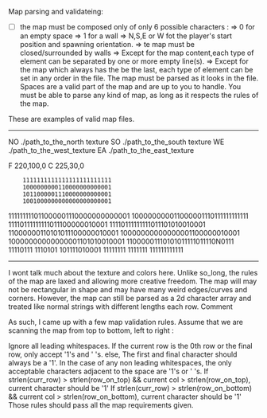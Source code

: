 Map parsing and validateing: 

- [ ] the map must be composed only of only 6 possible characters :
    => 0 for an empty space
    => 1 for a wall
    => N,S,E or W fot the player's start position and spawning orientation.
    => te map must be closed/surrounded by walls
    => Except for the map content,each type of element can be separated by one or more empty line(s).
    => Except for the map which always has the be the last, each type of element can be set in any order in the file.
    The map must be parsed as it looks in the file. Spaces are a valid part of the map and are up to you to handle. You must be able to parse any kind of map, as long as it respects the rules of the map.

These are examples of valid map files.

--------------------------------------------

NO ./path_to_the_north texture
SO ./path_to_the_south texture
WE ./path_to_the_west_texture
EA ./path_to_the_east_texture

F 220,100,0
С 225,30,0

        1111111111111111111111111
        1000000000110000000000001
        1011000001110000000000001
        1001000000000000000000001
111111111011000001110000000000001
100000000011000001110111111111111
11110111111111011100000010001
11110111111111011101010010001
11000000110101011100000010001
10000000000000001100000010001
10000000000000001101010010001
11000001110101011111011110N0111
11110111 1110101 101111010001
11111111 1111111 111111111111

--------------------------------------------
I wont talk much about the texture and colors here.
Unlike so_long, the rules of the map are laxed and allowing more creative freedom. The map will may not be rectangular in shape and may have many weird edges/curves and corners. However, the map can still be parsed as a 2d
character array and treated like normal strings with different lengths each row.
Comment

As such, I came up with a few map validation rules. Assume that we are scanning the map from top to bottom, left to right :

Ignore all leading whitespaces.
If the current row is the 0th row or the final row, only accept '1's and ' 's.
else, The first and final character should always be a '1'.
In the case of any non leading whitespaces, the only acceptable characters adjacent to the space are '1's or ' 's.
If strlen(curr_row) > strlen(row_on_top) && current col > strlen(row_on_top), current character should be '1'
If strlen(curr_row) > strlen(row_on_bottom) && current col > strlen(row_on_bottom), current character should be '1'
Those rules should pass all the map requirements given.